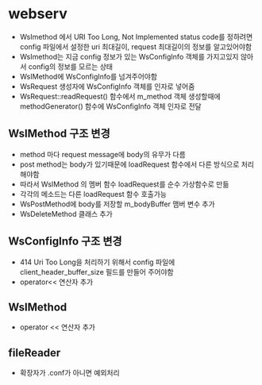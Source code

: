 # webserv
- WsImethod 에서 URI Too Long, Not Implemented status code를 정하려면 config 파일에서 설정한 uri 최대길이, request 최대길이의 정보를 알고있어야함
- WsImethod는 지금 config 정보가 있는 WsConfigInfo 객체를 가지고있지 않아서 config의 정보를 모르는 상태
- WsIMethod에 WsConfigInfo를 넘겨주어야함
- WsRequest 생성자에 WsConfigInfo 객체를 인자로 넣어줌
- WsRequest::readRequest() 함수에서 m_method 객체 생성할때에 methodGenerator() 함수에 WsConfigInfo 객체 인자로 전달

## WsIMethod 구조 변경
- method 마다 request message에 body의 유무가 다름
- post method는 body가 있기때문에 loadRequest 함수에서 다른 방식으로 처리 해야함
- 따라서 WsIMethod 의 멤버 함수 loadRequest를 순수 가상함수로 만듦
- 각각의 메소드는 다른 loadRequest 함수 호출가능
- WsPostMethod에 body를 저장할 m_bodyBuffer 맴버 변수 추가
- WsDeleteMethod 클래스 추가

## WsConfigInfo 구조 변경
- 414 Uri Too Long을 처리하기 위해서 config 파일에 client_header_buffer_size 필드를 만들어 주어야함
- operator<< 연산자 추가

## WsIMethod
- operator << 연산자 추가

## fileReader
- 확장자가 .conf가 아니면 예외처리